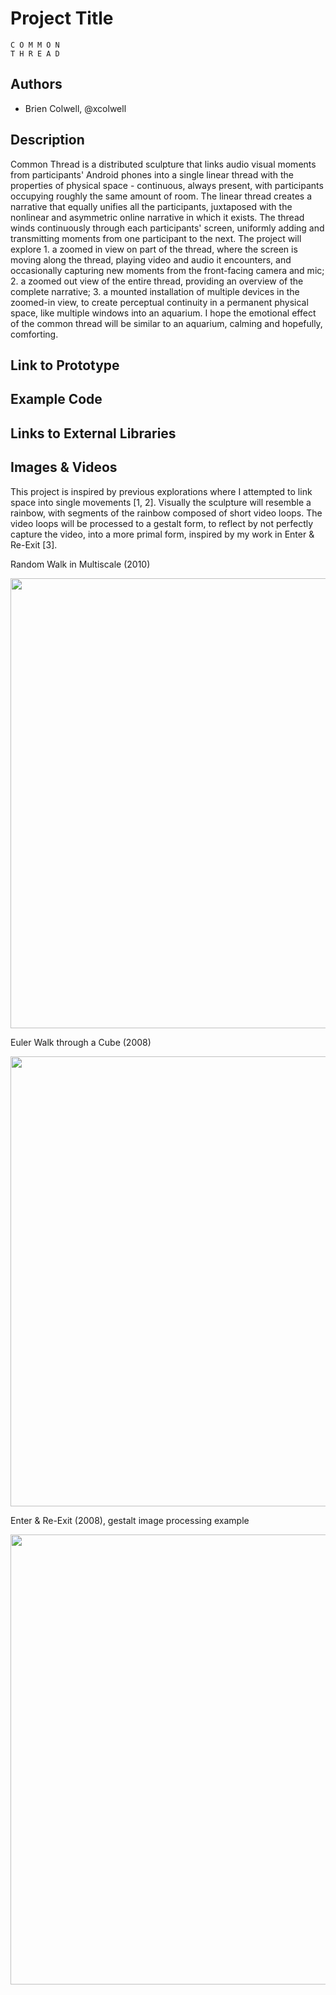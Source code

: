 # Project Title
```
C O M M	O N
T H R E	A D
```

## Authors
- Brien Colwell, @xcolwell

## Description

Common Thread is a distributed sculpture that links audio visual moments from participants' Android phones into a single linear thread with the properties of physical space - continuous, always present, with participants occupying roughly the same amount of room. The linear thread creates a narrative that equally unifies all the participants, juxtaposed with the nonlinear and asymmetric online narrative in which it exists. The thread winds continuously through each participants' screen, uniformly adding and transmitting moments from one participant to the next. The project will explore 1. a zoomed in view on part of the thread, where the screen is moving along the thread, playing video and audio it encounters, and occasionally capturing new moments from the front-facing camera and mic; 2. a zoomed out view of the entire thread, providing an overview of the complete narrative; 3. a mounted installation of multiple devices in the zoomed-in view, to create perceptual continuity in a permanent physical space, like multiple windows into an aquarium. I hope the emotional effect of the common thread will be similar to an aquarium, calming and hopefully, comforting.

## Link to Prototype

## Example Code

## Links to External Libraries

## Images & Videos

This project is inspired by previous explorations where I attempted to link space into single movements [1, 2]. Visually the sculpture will resemble a rainbow, with segments of the rainbow composed of short video loops. The video loops will be processed to a gestalt form, to reflect by not perfectly capture the video, into a more primal form, inspired by my work in Enter & Re-Exit [3].


Random Walk in Multiscale (2010)

<a href="http://www.youtube.com/watch?v=A8An3xz1QiU"><img src="http://img.youtube.com/vi/A8An3xz1QiU/0.jpg" width="960" height="720"></a>


Euler Walk through a Cube (2008)

<a href="http://www.youtube.com/watch?v=1qs33VxkRjE"><img src="http://img.youtube.com/vi/1qs33VxkRjE/0.jpg" width="960" height="720"></a>


Enter & Re-Exit (2008), gestalt image processing example

<img src="http://lodes.nu/ere_gestalt.png" width="960" height="720">


